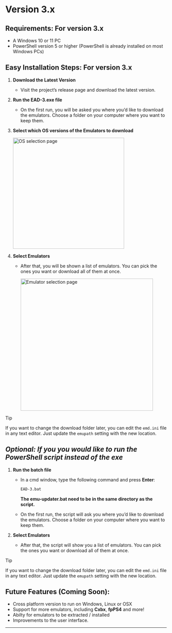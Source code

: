 #  Version 3.x #


## Requirements:  For version 3.x
- A Windows 10 or 11 PC
- PowerShell version 5 or higher (PowerShell is already installed on most Windows PCs)

## Easy Installation Steps: For version 3.x

1. **Download the Latest Version**
   - Visit the project’s release page and download the latest version.

2. **Run the EAD-3.exe file**

   - On the first run, you will be asked you where you’d like to download the emulators. Choose a folder on your computer where you want to keep them.

3. **Select which OS versions of the Emulators to download**

      <img width="347" alt="OS selection page" src="https://github.com/user-attachments/assets/c3366c66-e311-4692-9cec-8a2196d02631">

4. **Select Emulators**
   - After that, you will be shown a list of emulators. You can pick the ones you want or download all of them at once.

     <img width="413" alt="Emulator selection page" src="https://github.com/user-attachments/assets/d0665964-b4a6-4f8d-9552-483947ab0d1a">


     



> [!TIP]
> If you want to change the download folder later, you can edit the `emd.ini` file in any text editor. Just update the `emupath` setting with the new location.

## *Optional: If you you would like to run the PowerShell script instead of the exe*

1. **Run the batch file**
   - In a cmd window, type the following command and press **Enter**:
     ```bash
     EAD-3.bat
     ```
     **The emu-updater.bat need to be in the same directory as the script.**
     
   - On the first run, the script will ask you where you’d like to download the emulators. Choose a folder on your computer where you want to keep them.

4. **Select Emulators**
   - After that, the script will show you a list of emulators. You can pick the ones you want or download all of them at once.

> [!TIP]
> If you want to change the download folder later, you can edit the `emd.ini` file in any text editor. Just update the `emupath` setting with the new location.

 
 




## Future Features (Coming Soon):

- Cross platform version to run on Windows, Linux or OSX
- Support for more emulators, including **Cxbx**, **fpPS4** and more!
- Abilty for emulators to be extracted / installed
- Improvements to the user interface.


---
